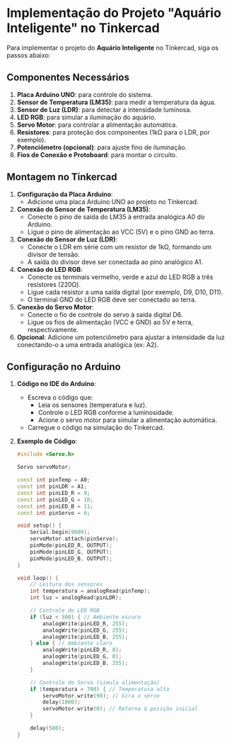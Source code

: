 # Implementação do Projeto "Aquário Inteligente" no Tinkercad

Para implementar o projeto do **Aquário Inteligente** no Tinkercad, siga os passos abaixo:

## Componentes Necessários
1. **Placa Arduino UNO**: para controle do sistema.
2. **Sensor de Temperatura (LM35)**: para medir a temperatura da água.
3. **Sensor de Luz (LDR)**: para detectar a intensidade luminosa.
4. **LED RGB**: para simular a iluminação do aquário.
5. **Servo Motor**: para controlar a alimentação automática.
6. **Resistores**: para proteção dos componentes (1kΩ para o LDR, por exemplo).
7. **Potenciômetro (opcional)**: para ajuste fino de iluminação.
8. **Fios de Conexão e Protoboard**: para montar o circuito.

## Montagem no Tinkercad
1. **Configuração da Placa Arduino**:
   - Adicione uma placa Arduino UNO ao projeto no Tinkercad.
2. **Conexão do Sensor de Temperatura (LM35)**:
   - Conecte o pino de saída do LM35 à entrada analógica A0 do Arduino.
   - Ligue o pino de alimentação ao VCC (5V) e o pino GND ao terra.
3. **Conexão do Sensor de Luz (LDR)**:
   - Conecte o LDR em série com um resistor de 1kΩ, formando um divisor de tensão.
   - A saída do divisor deve ser conectada ao pino analógico A1.
4. **Conexão do LED RGB**:
   - Conecte os terminais vermelho, verde e azul do LED RGB a três resistores (220Ω).
   - Ligue cada resistor a uma saída digital (por exemplo, D9, D10, D11).
   - O terminal GND do LED RGB deve ser conectado ao terra.
5. **Conexão do Servo Motor**:
   - Conecte o fio de controle do servo à saída digital D6.
   - Ligue os fios de alimentação (VCC e GND) ao 5V e terra, respectivamente.
6. **Opcional**: Adicione um potenciômetro para ajustar a intensidade da luz conectando-o a uma entrada analógica (ex: A2).

## Configuração no Arduino
1. **Código no IDE do Arduino**:
   - Escreva o código que:
     - Leia os sensores (temperatura e luz).
     - Controle o LED RGB conforme a luminosidade.
     - Acione o servo motor para simular a alimentação automática.
   - Carregue o código na simulação do Tinkercad.

2. **Exemplo de Código**:
   ```cpp
   #include <Servo.h>

   Servo servoMotor;

   const int pinTemp = A0;
   const int pinLDR = A1;
   const int pinLED_R = 9;
   const int pinLED_G = 10;
   const int pinLED_B = 11;
   const int pinServo = 6;

   void setup() {
       Serial.begin(9600);
       servoMotor.attach(pinServo);
       pinMode(pinLED_R, OUTPUT);
       pinMode(pinLED_G, OUTPUT);
       pinMode(pinLED_B, OUTPUT);
   }

   void loop() {
       // Leitura dos sensores
       int temperatura = analogRead(pinTemp);
       int luz = analogRead(pinLDR);

       // Controle do LED RGB
       if (luz < 500) { // Ambiente escuro
           analogWrite(pinLED_R, 255);
           analogWrite(pinLED_G, 255);
           analogWrite(pinLED_B, 255);
       } else { // Ambiente claro
           analogWrite(pinLED_R, 0);
           analogWrite(pinLED_G, 0);
           analogWrite(pinLED_B, 255);
       }

       // Controle do Servo (simula alimentação)
       if (temperatura > 700) { // Temperatura alta
           servoMotor.write(90); // Gira o servo
           delay(1000);
           servoMotor.write(0); // Retorna à posição inicial
       }

       delay(500);
   }
